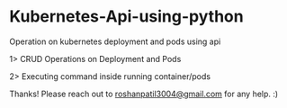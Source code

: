 # Kubernetes-Api-using-python
Operation on kubernetes deployment and pods using api

 1> CRUD Operations on Deployment and Pods
 
 2> Executing command inside running container/pods
 
 Thanks! Please reach out to roshanpatil3004@gmail.com for any help. :)
